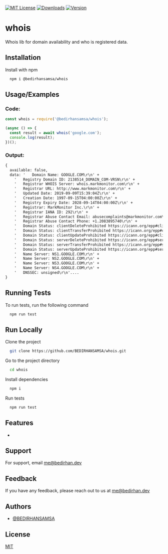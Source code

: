 [![MIT License](https://img.shields.io/npm/l/@bedirhansamsa/whois)](https://github.com/BEDIRHANSAMSA/whois/blob/main/LICENSE)
[![Downloads](https://img.shields.io/npm/dw/@bedirhansamsa/whois)](https://www.npmjs.com/package/@bedirhansamsa/whois)
[![Version](https://img.shields.io/npm/v/@bedirhansamsa/whois)](https://www.npmjs.com/package/@bedirhansamsa/whois)

# whois

Whois lib for domain availability and who is registered data.

## Installation

Install with npm

```bash
  npm i @bedirhansamsa/whois
```

## Usage/Examples

### Code:

```js
const whois = require('@bedirhansamsa/whois');

(async () => {
  const result = await whois('google.com');
  console.log(result);
})();
```

### Output:

```txt
{
  available: false,
  data: '   Domain Name: GOOGLE.COM\r\n' +
    '   Registry Domain ID: 2138514_DOMAIN_COM-VRSN\r\n' +
    '   Registrar WHOIS Server: whois.markmonitor.com\r\n' +
    '   Registrar URL: http://www.markmonitor.com\r\n' +
    '   Updated Date: 2019-09-09T15:39:04Z\r\n' +
    '   Creation Date: 1997-09-15T04:00:00Z\r\n' +
    '   Registry Expiry Date: 2028-09-14T04:00:00Z\r\n' +
    '   Registrar: MarkMonitor Inc.\r\n' +
    '   Registrar IANA ID: 292\r\n' +
    '   Registrar Abuse Contact Email: abusecomplaints@markmonitor.com\r\n' +
    '   Registrar Abuse Contact Phone: +1.2083895740\r\n' +
    '   Domain Status: clientDeleteProhibited https://icann.org/epp#clientDeleteProhibited\r\n' +
    '   Domain Status: clientTransferProhibited https://icann.org/epp#clientTransferProhibited\r\n' +
    '   Domain Status: clientUpdateProhibited https://icann.org/epp#clientUpdateProhibited\r\n' +
    '   Domain Status: serverDeleteProhibited https://icann.org/epp#serverDeleteProhibited\r\n' +
    '   Domain Status: serverTransferProhibited https://icann.org/epp#serverTransferProhibited\r\n' +
    '   Domain Status: serverUpdateProhibited https://icann.org/epp#serverUpdateProhibited\r\n' +
    '   Name Server: NS1.GOOGLE.COM\r\n' +
    '   Name Server: NS2.GOOGLE.COM\r\n' +
    '   Name Server: NS3.GOOGLE.COM\r\n' +
    '   Name Server: NS4.GOOGLE.COM\r\n' +
    '   DNSSEC: unsigned\r\n'....
}
```

## Running Tests

To run tests, run the following command

```bash
  npm run test
```

## Run Locally

Clone the project

```bash
  git clone https://github.com/BEDIRHANSAMSA/whois.git
```

Go to the project directory

```bash
  cd whois
```

Install dependencies

```bash
  npm i
```

Run tests

```bash
  npm run test
```

## Features

-

## Support

For support, email me@bedirhan.dev

## Feedback

If you have any feedback, please reach out to us at me@bedirhan.dev

## Authors

- [@BEDIRHANSAMSA](https://www.github.com/BEDIRHANSAMSA)

## License

[MIT](https://choosealicense.com/licenses/mit/)
